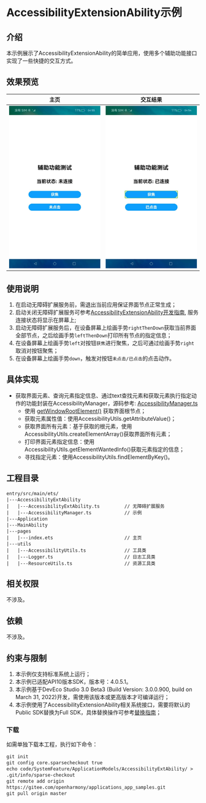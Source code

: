 # AccessibilityExtensionAbility示例

## 介绍

本示例展示了AccessibilityExtensionAbility的简单应用，使用多个辅助功能接口实现了一些快捷的交互方式。

## 效果预览

|主页|交互结果|
|--------------------------------|--------------------------------|
|![](screenshots/device/NotConnected.png)|![](screenshots/device/Connected.png)|

## 使用说明
1. 在启动无障碍扩展服务前，需退出当前应用保证界面节点正常生成；
2. 启动关闭无障碍扩展服务可参考[AccessibilityExtensionAbility开发指南](https://gitee.com/openharmony/docs/tree/master/zh-cn/application-dev/application-models/accessibilityextensionability.md), 服务连接状态将显示在屏幕上;
3. 启动无障碍扩展服务后，在设备屏幕上绘画手势`rightThenDown`获取当前界面全部节点，之后绘画手势`leftThenDown`打印所有节点的指定信息；
4. 在设备屏幕上绘画手势`left`对按钮`获焦`进行聚焦，之后可通过绘画手势`right`取消对按钮聚焦；
5. 在设备屏幕上绘画手势`down`，触发对按钮`未点击/已点击`的点击动作。

## 具体实现

* 获取界面元素、查询元素指定信息、通过text查找元素和获取元素执行指定动作的功能封装在AccessibilityManager，源码参考: [AccessibilityManager.ts](https://gitee.com/openharmony/applications_app_samples/blob/master/ability/AccessibilityExtAbility/entry/src/main/ets/AccessibilityExtAbility/AccessibilityManager.ts)
  * 使用 [getWindowRootElement()](https://gitee.com/openharmony/docs/blob/master/zh-cn/application-dev/reference/apis/js-apis-inner-application-accessibilityExtensionContext.md#accessibilityextensioncontextgetwindowrootelement) 获取界面根节点；
  * 获取元素属性值：使用AccessibilityUtils.getAttributeValue()；
  * 获取界面所有元素：基于获取的根元素，使用AccessibilityUtils.createElementArray()获取界面所有元素；
  * 打印界面元素指定信息：使用AccessibilityUtils.getElementWantedInfo()获取元素指定的信息；
  * 寻找指定元素：使用AccessibilityUtils.findElementByKey()。

## 工程目录
```
entry/src/main/ets/
|---AccessibilityExtAbility
|   |---AccessibilityExtAbility.ts         // 无障碍扩展服务
|   |---AccessibilityManager.ts            // 示例
|---Application
|---MainAbility
|---pages
|   |---index.ets                          // 主页
|---utils
|   |---AccessibilityUtils.ts              // 工具类
|   |---Logger.ts                          // 日志工具类
|   |---ResourceUtils.ts                   // 资源工具类
```
## 相关权限
不涉及。

## 依赖
不涉及。

## 约束与限制
1. 本示例仅支持标准系统上运行；
2. 本示例已适配API10版本SDK，版本号：4.0.5.1。
3. 本示例基于DevEco Studio 3.0 Beta3 (Build Version: 3.0.0.900, build on March 31, 2022)开发，需使用该版本或更高版本才可编译运行；
4. 本示例使用了AccessibilityExtensionAbility相关系统接口，需要将默认的Public SDK替换为Full SDK，具体替换操作可参考[替换指南](https://gitee.com/openharmony/docs/blob/master/zh-cn/application-dev/quick-start/full-sdk-switch-guide.md)；

### 下载

如需单独下载本工程，执行如下命令：
```
git init
git config core.sparsecheckout true
echo code/SystemFeature/ApplicationModels/AccessibilityExtAbility/ > .git/info/sparse-checkout
git remote add origin https://gitee.com/openharmony/applications_app_samples.git
git pull origin master
```